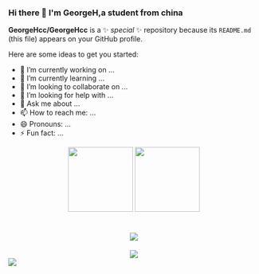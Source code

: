 ### Hi there 👋 I'm GeorgeH,a student from china 


**GeorgeHcc/GeorgeHcc** is a ✨ _special_ ✨ repository because its `README.md` (this file) appears on your GitHub profile.

Here are some ideas to get you started:

- 🔭 I’m currently working on ...
- 🌱 I’m currently learning ...
- 👯 I’m looking to collaborate on ...
- 🤔 I’m looking for help with ...
- 💬 Ask me about ...
- 📫 How to reach me: ...
- 😄 Pronouns: ...
- ⚡ Fun fact: ...

<!--
 [![Anurag's github stats](https://github-readme-stats.vercel.app/api?username=GeorgeHcc&show_icons=true&theme=radical)](https://github.com/anuraghazra/github-readme-stats)
-->
<div  align="center">
 <span>
   <img  height="130px"
        src="https://github-readme-stats.vercel.app/api?username=GeorgeHcc&show_icons=true&theme=graywhite&bg_color=0,ea6161,ffc64d,fffc4d,52fa5a&line_height=20&hide_title=true&hide_border=true"/>          
</span>
 
 <span>
 <img  height="130px"
      src="https://github-readme-stats.vercel.app/api/top-langs/?username=GeorgeHcc&layout=compact&bg_color=0,52fa5a,4dfcff,c64dff&theme=graywhite&hide_title=true&langs_count=6&hide_border=true"/>
 </span>
 </div>


<!-- console.log(%22Hello%2C%20World!%22); -->
<h1 align="center"> 
 <a href="https://sunguoqi.com/"> 
  <img src="https://readme-typing-svg.herokuapp.com/?lines=学习是一种信仰!&center=true&size=27"> 
 </a> 
</h1>

<div align="center">
 <img src="https://github-readme-streak-stats.herokuapp.com/?user=GeorgeHcc" />
</div>
<!-- 访客-->
<span>
 <img src="https://visitor-badge.glitch.me/badge?page_id=GeorgeHcc&left_color=green&right_color=blue"/>
</span>
<!--   ![visitors](https://visitor-badge.glitch.me/badge?page_id=GeorgeHcc&left_color=green&right_color=blue)
 -->

